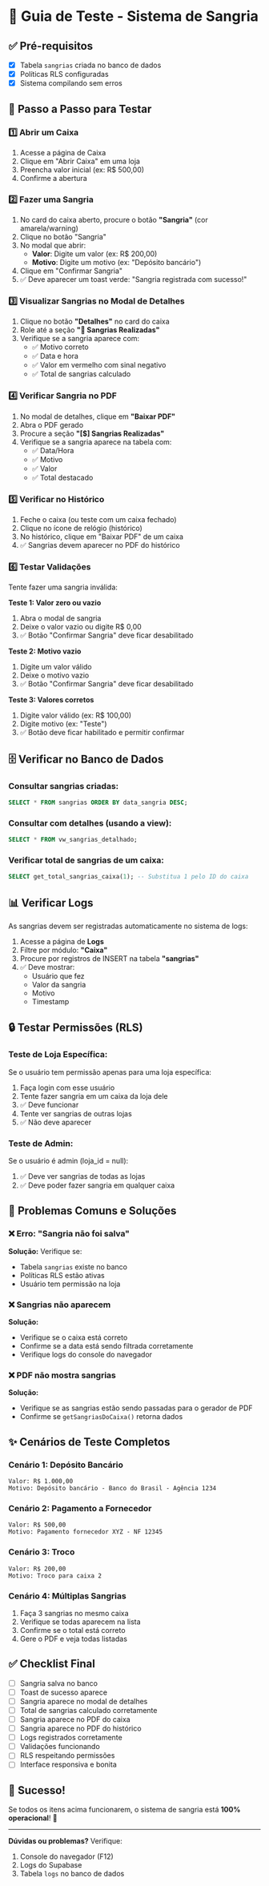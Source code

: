 # 🧪 Guia de Teste - Sistema de Sangria

## ✅ Pré-requisitos

- [x] Tabela `sangrias` criada no banco de dados
- [x] Políticas RLS configuradas
- [x] Sistema compilando sem erros

## 📝 Passo a Passo para Testar

### 1️⃣ Abrir um Caixa

1. Acesse a página de Caixa
2. Clique em "Abrir Caixa" em uma loja
3. Preencha valor inicial (ex: R$ 500,00)
4. Confirme a abertura

### 2️⃣ Fazer uma Sangria

1. No card do caixa aberto, procure o botão **"Sangria"** (cor amarela/warning)
2. Clique no botão "Sangria"
3. No modal que abrir:
   - **Valor**: Digite um valor (ex: R$ 200,00)
   - **Motivo**: Digite um motivo (ex: "Depósito bancário")
4. Clique em "Confirmar Sangria"
5. ✅ Deve aparecer um toast verde: "Sangria registrada com sucesso!"

### 3️⃣ Visualizar Sangrias no Modal de Detalhes

1. Clique no botão **"Detalhes"** no card do caixa
2. Role até a seção **"💸 Sangrias Realizadas"**
3. Verifique se a sangria aparece com:
   - ✅ Motivo correto
   - ✅ Data e hora
   - ✅ Valor em vermelho com sinal negativo
   - ✅ Total de sangrias calculado

### 4️⃣ Verificar Sangria no PDF

1. No modal de detalhes, clique em **"Baixar PDF"**
2. Abra o PDF gerado
3. Procure a seção **"[$] Sangrias Realizadas"**
4. Verifique se a sangria aparece na tabela com:
   - ✅ Data/Hora
   - ✅ Motivo
   - ✅ Valor
   - ✅ Total destacado

### 5️⃣ Verificar no Histórico

1. Feche o caixa (ou teste com um caixa fechado)
2. Clique no ícone de relógio (histórico)
3. No histórico, clique em "Baixar PDF" de um caixa
4. ✅ Sangrias devem aparecer no PDF do histórico

### 6️⃣ Testar Validações

Tente fazer uma sangria inválida:

**Teste 1: Valor zero ou vazio**

1. Abra o modal de sangria
2. Deixe o valor vazio ou digite R$ 0,00
3. ✅ Botão "Confirmar Sangria" deve ficar desabilitado

**Teste 2: Motivo vazio**

1. Digite um valor válido
2. Deixe o motivo vazio
3. ✅ Botão "Confirmar Sangria" deve ficar desabilitado

**Teste 3: Valores corretos**

1. Digite valor válido (ex: R$ 100,00)
2. Digite motivo (ex: "Teste")
3. ✅ Botão deve ficar habilitado e permitir confirmar

## 🗄️ Verificar no Banco de Dados

### Consultar sangrias criadas:

```sql
SELECT * FROM sangrias ORDER BY data_sangria DESC;
```

### Consultar com detalhes (usando a view):

```sql
SELECT * FROM vw_sangrias_detalhado;
```

### Verificar total de sangrias de um caixa:

```sql
SELECT get_total_sangrias_caixa(1); -- Substitua 1 pelo ID do caixa
```

## 📊 Verificar Logs

As sangrias devem ser registradas automaticamente no sistema de logs:

1. Acesse a página de **Logs**
2. Filtre por módulo: **"Caixa"**
3. Procure por registros de INSERT na tabela **"sangrias"**
4. ✅ Deve mostrar:
   - Usuário que fez
   - Valor da sangria
   - Motivo
   - Timestamp

## 🔒 Testar Permissões (RLS)

### Teste de Loja Específica:

Se o usuário tem permissão apenas para uma loja específica:

1. Faça login com esse usuário
2. Tente fazer sangria em um caixa da loja dele
3. ✅ Deve funcionar
4. Tente ver sangrias de outras lojas
5. ✅ Não deve aparecer

### Teste de Admin:

Se o usuário é admin (loja_id = null):

1. ✅ Deve ver sangrias de todas as lojas
2. ✅ Deve poder fazer sangria em qualquer caixa

## 🐛 Problemas Comuns e Soluções

### ❌ Erro: "Sangria não foi salva"

**Solução:** Verifique se:

- Tabela `sangrias` existe no banco
- Políticas RLS estão ativas
- Usuário tem permissão na loja

### ❌ Sangrias não aparecem

**Solução:**

- Verifique se o caixa está correto
- Confirme se a data está sendo filtrada corretamente
- Verifique logs do console do navegador

### ❌ PDF não mostra sangrias

**Solução:**

- Verifique se as sangrias estão sendo passadas para o gerador de PDF
- Confirme se `getSangriasDoCaixa()` retorna dados

## ✨ Cenários de Teste Completos

### Cenário 1: Depósito Bancário

```
Valor: R$ 1.000,00
Motivo: Depósito bancário - Banco do Brasil - Agência 1234
```

### Cenário 2: Pagamento a Fornecedor

```
Valor: R$ 500,00
Motivo: Pagamento fornecedor XYZ - NF 12345
```

### Cenário 3: Troco

```
Valor: R$ 200,00
Motivo: Troco para caixa 2
```

### Cenário 4: Múltiplas Sangrias

1. Faça 3 sangrias no mesmo caixa
2. Verifique se todas aparecem na lista
3. Confirme se o total está correto
4. Gere o PDF e veja todas listadas

## ✅ Checklist Final

- [ ] Sangria salva no banco
- [ ] Toast de sucesso aparece
- [ ] Sangria aparece no modal de detalhes
- [ ] Total de sangrias calculado corretamente
- [ ] Sangria aparece no PDF do caixa
- [ ] Sangria aparece no PDF do histórico
- [ ] Logs registrados corretamente
- [ ] Validações funcionando
- [ ] RLS respeitando permissões
- [ ] Interface responsiva e bonita

## 🎉 Sucesso!

Se todos os itens acima funcionarem, o sistema de sangria está **100% operacional**! 🚀

---

**Dúvidas ou problemas?** Verifique:

1. Console do navegador (F12)
2. Logs do Supabase
3. Tabela `logs` no banco de dados
